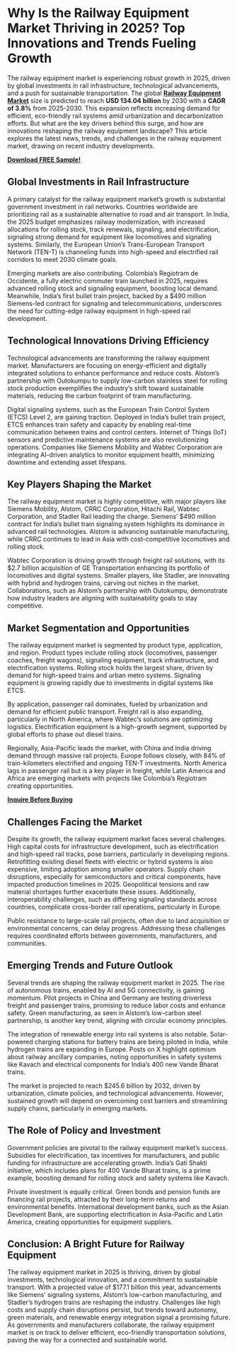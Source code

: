 # Why Is the Railway Equipment Market Thriving in 2025? Top Innovations and Trends Fueling Growth
The railway equipment market is experiencing robust growth in 2025, driven by global investments in rail infrastructure, technological advancements, and a push for sustainable transportation. The global [**Railway Equipment Market**](https://www.nextmsc.com/report/railway-equipment-market-at3068) size is predicted to reach **USD 134.04 billion** by 2030 with a **CAGR of 3.8%** from 2025-2030. This expansion reflects increasing demand for efficient, eco-friendly rail systems amid urbanization and decarbonization efforts. But what are the key drivers behind this surge, and how are innovations reshaping the railway equipment landscape? This article explores the latest news, trends, and challenges in the railway equipment market, drawing on recent industry developments.

[**Download FREE Sample!**](https://www.nextmsc.com/railway-equipment-market-at3068/request-sample)

## Global Investments in Rail Infrastructure

A primary catalyst for the railway equipment market’s growth is substantial government investment in rail networks. Countries worldwide are prioritizing rail as a sustainable alternative to road and air transport. In India, the 2025 budget emphasizes railway modernization, with increased allocations for rolling stock, track renewals, signaling, and electrification, signaling strong demand for equipment like locomotives and signaling systems. Similarly, the European Union’s Trans-European Transport Network (TEN-T) is channeling funds into high-speed and electrified rail corridors to meet 2030 climate goals.

Emerging markets are also contributing. Colombia’s Regiotram de Occidente, a fully electric commuter train launched in 2025, requires advanced rolling stock and signaling equipment, boosting local demand. Meanwhile, India’s first bullet train project, backed by a $490 million Siemens-led contract for signaling and telecommunications, underscores the need for cutting-edge railway equipment in high-speed rail development.

## Technological Innovations Driving Efficiency

Technological advancements are transforming the railway equipment market. Manufacturers are focusing on energy-efficient and digitally integrated solutions to enhance performance and reduce costs. Alstom’s partnership with Outokumpu to supply low-carbon stainless steel for rolling stock production exemplifies the industry’s shift toward sustainable materials, reducing the carbon footprint of train manufacturing.

Digital signaling systems, such as the European Train Control System (ETCS) Level 2, are gaining traction. Deployed in India’s bullet train project, ETCS enhances train safety and capacity by enabling real-time communication between trains and control centers. Internet of Things (IoT) sensors and predictive maintenance systems are also revolutionizing operations. Companies like Siemens Mobility and Wabtec Corporation are integrating AI-driven analytics to monitor equipment health, minimizing downtime and extending asset lifespans.

## Key Players Shaping the Market

The railway equipment market is highly competitive, with major players like Siemens Mobility, Alstom, CRRC Corporation, Hitachi Rail, Wabtec Corporation, and Stadler Rail leading the charge. Siemens’ $490 million contract for India’s bullet train signaling system highlights its dominance in advanced rail technologies. Alstom is advancing sustainable manufacturing, while CRRC continues to lead in Asia with cost-competitive locomotives and rolling stock.

Wabtec Corporation is driving growth through freight rail solutions, with its $2.7 billion acquisition of GE Transportation enhancing its portfolio of locomotives and digital systems. Smaller players, like Stadler, are innovating with hybrid and hydrogen trains, carving out niches in the market. Collaborations, such as Alstom’s partnership with Outokumpu, demonstrate how industry leaders are aligning with sustainability goals to stay competitive.

## Market Segmentation and Opportunities

The railway equipment market is segmented by product type, application, and region. Product types include rolling stock (locomotives, passenger coaches, freight wagons), signaling equipment, track infrastructure, and electrification systems. Rolling stock holds the largest share, driven by demand for high-speed trains and urban metro systems. Signaling equipment is growing rapidly due to investments in digital systems like ETCS.

By application, passenger rail dominates, fueled by urbanization and demand for efficient public transport. Freight rail is also expanding, particularly in North America, where Wabtec’s solutions are optimizing logistics. Electrification equipment is a high-growth segment, supported by global efforts to phase out diesel trains.

Regionally, Asia-Pacific leads the market, with China and India driving demand through massive rail projects. Europe follows closely, with 84% of train-kilometers electrified and ongoing TEN-T investments. North America lags in passenger rail but is a key player in freight, while Latin America and Africa are emerging markets with projects like Colombia’s Regiotram creating opportunities.

[**Inquire Before Buying**](https://www.nextmsc.com/railway-equipment-market-at3068/inquire-before-buying)

## Challenges Facing the Market

Despite its growth, the railway equipment market faces several challenges. High capital costs for infrastructure development, such as electrification and high-speed rail tracks, pose barriers, particularly in developing regions. Retrofitting existing diesel fleets with electric or hybrid systems is also expensive, limiting adoption among smaller operators.
Supply chain disruptions, especially for semiconductors and critical components, have impacted production timelines in 2025. Geopolitical tensions and raw material shortages further exacerbate these issues. Additionally, interoperability challenges, such as differing signaling standards across countries, complicate cross-border rail operations, particularly in Europe.

Public resistance to large-scale rail projects, often due to land acquisition or environmental concerns, can delay progress. Addressing these challenges requires coordinated efforts between governments, manufacturers, and communities.

## Emerging Trends and Future Outlook

Several trends are shaping the railway equipment market in 2025. The rise of autonomous trains, enabled by AI and 5G connectivity, is gaining momentum. Pilot projects in China and Germany are testing driverless freight and passenger trains, promising to reduce labor costs and enhance safety. Green manufacturing, as seen in Alstom’s low-carbon steel partnership, is another key trend, aligning with circular economy principles.

The integration of renewable energy into rail systems is also notable. Solar-powered charging stations for battery trains are being piloted in India, while hydrogen trains are expanding in Europe. Posts on X highlight optimism about railway ancillary companies, noting opportunities in safety systems like Kavach and electrical components for India’s 400 new Vande Bharat trains.

The market is projected to reach $245.6 billion by 2032, driven by urbanization, climate policies, and technological advancements. However, sustained growth will depend on overcoming cost barriers and streamlining supply chains, particularly in emerging markets.

## The Role of Policy and Investment

Government policies are pivotal to the railway equipment market’s success. Subsidies for electrification, tax incentives for manufacturers, and public funding for infrastructure are accelerating growth. India’s Gati Shakti initiative, which includes plans for 400 Vande Bharat trains, is a prime example, boosting demand for rolling stock and safety systems like Kavach.

Private investment is equally critical. Green bonds and pension funds are financing rail projects, attracted by their long-term returns and environmental benefits. International development banks, such as the Asian Development Bank, are supporting electrification in Asia-Pacific and Latin America, creating opportunities for equipment suppliers.

## Conclusion: A Bright Future for Railway Equipment

The railway equipment market in 2025 is thriving, driven by global investments, technological innovation, and a commitment to sustainable transport. With a projected value of $177.1 billion this year, advancements like Siemens’ signaling systems, Alstom’s low-carbon manufacturing, and Stadler’s hydrogen trains are reshaping the industry. Challenges like high costs and supply chain disruptions persist, but trends toward autonomy, green materials, and renewable energy integration signal a promising future. As governments and manufacturers collaborate, the railway equipment market is on track to deliver efficient, eco-friendly transportation solutions, paving the way for a connected and sustainable world.

